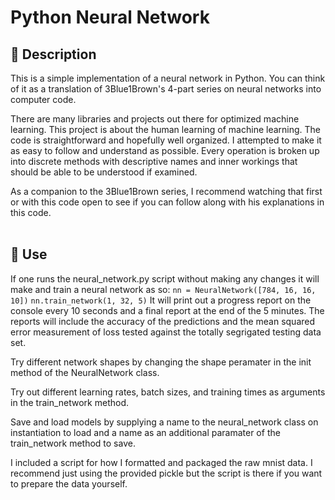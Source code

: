 # Python Neural Network


## 👋 Description
This is a simple implementation of a neural network in Python. You can think of it as a translation of 3Blue1Brown's 4-part series on neural networks into computer code.

There are many libraries and projects out there for optimized machine learning. This project is about the human learning of machine learning. The code is straightforward and hopefully well organized. I attempted to make it as easy to follow and understand as possible. Every operation is broken up into discrete methods with descriptive names and inner workings that should be able to be understood if examined.

As a companion to the 3Blue1Brown series, I recommend watching that first or with this code open to see if you can follow along with his explanations in this code.
<br></br>
## 🚀 Use
If one runs the neural_network.py script without making any changes it will make and train a neural network as so: 
```nn = NeuralNetwork([784, 16, 16, 10])```
```nn.train_network(1, 32, 5)```
It will print out a progress report on the console every 10 seconds and a final report at the end of the 5 minutes. The reports will include the accuracy of the predictions and the mean squared error measurement of loss tested against the totally segrigated testing data set.

Try different network shapes by changing the shape peramater in the init method of the NeuralNetwork class.

Try out different learning rates, batch sizes, and training times as arguments in the train_network method.

Save and load models by supplying a name to the neural_network class on instantiation to load and a name as an additional paramater of the train_network method to save.

I included a script for how I formatted and packaged the raw mnist data. I recommend just using the provided pickle but the script is there if you want to prepare the data yourself.
